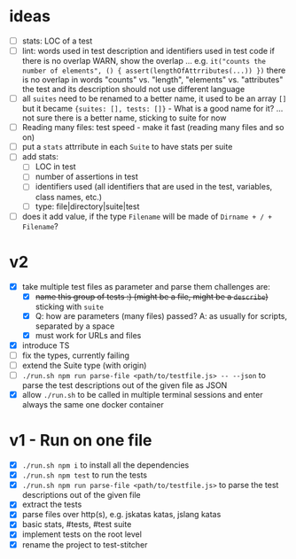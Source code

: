 # ideas
- [ ] stats: LOC of a test
- [ ] lint: words used in test description and identifiers used in test code
      if there is no overlap WARN, show the overlap ...
      e.g. `it("counts the number of elements", () { assert(lengthOfAttrributes(...)) })`
      there is no overlap in words "counts" vs. "length", "elements" vs. "attributes"
      the test and its description should not use different language
- [ ] all `suites` need to be renamed to a better name, it used to be
      an array `[]` but it became `{suites: [], tests: []}` - What is a good name for it?
      ... not sure there is a better name, sticking to suite for now
- [ ] Reading many files: test speed - make it fast (reading many files and so on)
- [ ] put a `stats` attrribute in each `Suite` to have stats per suite
- [ ] add stats:
  - [ ] LOC in test
  - [ ] number of assertions in test
  - [ ] identifiers used (all identifiers that are used in the test, variables, class names, etc.)
  - [ ] type: file|directory|suite|test
- [ ] does it add value, if the type `Filename` will be made of `Dirname + / + Filename`?

# v2
- [x] take multiple test files as parameter and parse them
      challenges are:
   - [x] ~~name this group of tests :) (might be a file, might be a `describe`)~~ sticking with `suite`
   - [x] Q: how are parameters (many files) passed? 
         A: as usually for scripts, separated by a space
   - [x] must work for URLs and files
- [x] introduce TS
- [ ] fix the types, currently failing
- [ ] extend the Suite type (with origin)
- [ ] `./run.sh npm run parse-file <path/to/testfile.js> -- --json` to parse the test descriptions out of the given file as JSON
- [x] allow `./run.sh` to be called in multiple terminal sessions and enter always the same one docker container

# v1 - Run on one file
- [x] `./run.sh npm i` to install all the dependencies
- [x] `./run.sh npm test` to run the tests
- [x] `./run.sh npm run parse-file <path/to/testfile.js>` to parse the test descriptions out of the given file 
- [x] extract the tests
- [x] parse files over http(s), e.g. jskatas katas, jslang katas
- [x] basic stats, #tests, #test suite
- [x] implement tests on the root level
- [x] rename the project to test-stitcher